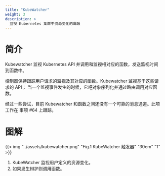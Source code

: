 ```yaml
---
title: "KubeWatcher"
weight: 3
description: >
  监视 Kubernetes 集群中资源变化的鹰眼
---
```


# 简介

Kubewatcher 监视 Kubernetes API 并调用和监视相对应的函数，发送监视时间到函数中。

控制器保持跟踪用户请求的监视及其对应的函数。Kubewatcher 监视基于这些请求的 API；
当一个监视事件发生的时候，它吧对象序列化并通过路由调用对应函数。

经过一些尝试，目前 Kubewatcher 和函数之间还没有一个可靠的消息通道。此项工作在
事项 #64 上跟踪。

# 图解

{{< img "../assets/kubewatcher.png" "Fig.1 KubeWatcher 触发器" "30em" "1" >}}

1. KubeWatcher 监视用户定义的资源变化。
2. 如果发生辩护则调用函数。
